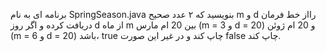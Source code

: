 برنامه ای به نام SpringSeason.java بنویسید که ۲ عدد صحیح m و d رااز خط فرمان دریافت کرده
 و اگر روز d از ماه m بین 20 ام مارس (m = 3 و d = 20) و 20 ام ژوئن (m = 6 و d = 20) باشد، true چاپ کند و در غیر این صورت false چاپ کند.
